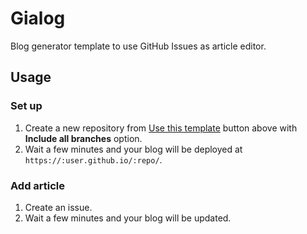 # Gialog

Blog generator template to use GitHub Issues as article editor.

## Usage

### Set up

1. Create a new repository from [Use this template](https://github.com/r7kamura/github-issues-as-blog/generate) button above with **Include all branches** option.
2. Wait a few minutes and your blog will be deployed at `https://:user.github.io/:repo/`.

### Add article

1. Create an issue.
2. Wait a few minutes and your blog will be updated.

